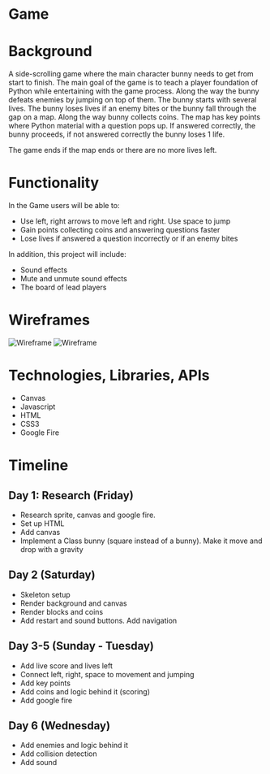 # Game

# Background
A side-scrolling game where the main character bunny needs to get from start to finish. The main goal of the game is to teach a player foundation of Python while entertaining with the game process. Along the way the bunny defeats enemies by jumping on top of them. The bunny starts with several lives. The bunny loses lives if an enemy bites or the bunny fall through the gap on a map. Along the way bunny collects coins. The map has key points where Python material with a question pops up. If answered correctly, the bunny proceeds, if not answered correctly the bunny loses 1 life.

The game ends if the map ends or there are no more lives left. 

# Functionality
In the Game users will be able to:
* Use left, right arrows to move left and right. Use space to jump
* Gain points collecting coins and answering questions faster
* Lose lives if answered a question incorrectly or if an enemy bites

In addition, this project will include:
* Sound effects
* Mute and unmute sound effects
* The board of lead players

# Wireframes
![Wireframe](https://imgur.com/gallery/TA94Ode)
![Wireframe](https://i.imgur.com/WmzEkKc.png)

# Technologies, Libraries, APIs
* Canvas
* Javascript
* HTML
* CSS3
* Google Fire



# Timeline
## Day 1: Research (Friday)
* Research sprite, canvas and google fire. 
* Set up HTML
* Add canvas
* Implement a Class bunny (square instead of a bunny). Make it move and drop with a gravity

## Day 2 (Saturday)
* Skeleton setup
* Render background and canvas 
* Render blocks and coins 
* Add restart and sound buttons. Add navigation

## Day 3-5 (Sunday - Tuesday)
* Add live score and lives left
* Connect left, right, space to movement and jumping
* Add key points
* Add coins and logic behind it (scoring)
* Add google fire



## Day 6 (Wednesday)
* Add enemies and logic behind it
* Add collision detection
* Add sound 
